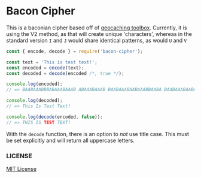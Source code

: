 # Bacon Cipher

This is a baconian cipher based off of [geocaching toolbox](https://www.geocachingtoolbox.com/index.php?lang=en&page=baconianCipher). Currently, it is using the V2 method, as that will create unique 'characters', whereas in the standard version `I` and `J` would share identical patterns, as would `U` and `V`

```js
const { encode, decode } = require('bacon-cipher');

const text = 'This is test text!';
const encoded = encode(text);
const decoded = decode(encoded /*, true */);

console.log(encoded);
// => BAABAAABBBABAAABAAAB ABAAABAAAB BAABAAABAABAAABBAABA BAABAAABAABABABBAABA!

console.log(decoded);
// => This Is Test Text!

console.log(decode(encoded, false));
// => THIS IS TEST TEXT!
```
With the `decode` function, there is an option to *not* use title case. This must be set explicitly and will return all uppercase letters.

### LICENSE
[MIT License](https://opensource.org/licenses/MIT)
